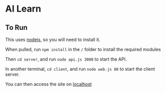 # AI Learn

## To Run
This uses [nodejs](https://nodejs.org/en), so you will need to install it.

When pulled, run `npm install` in the `/` folder to install the required modules

Then `cd server`, and run `node api.js 3000` to start the API.

In another terminal, `cd client`, and run `node web.js 80` to start the client server.

You can then access the site on [localhost](localhost)